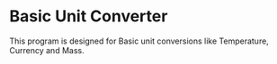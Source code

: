 # Basic Unit Converter
This program is designed for Basic unit conversions like Temperature, Currency and Mass.
